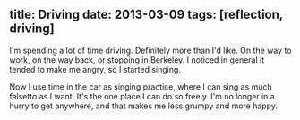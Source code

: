 title: Driving
date: 2013-03-09
tags: [reflection, driving]
---

I'm spending a lot of time driving. Definitely more than I'd like. On the way to work, on the way back, or stopping in Berkeley. I noticed in general it tended to make me angry, so I started singing.

Now I use time in the car as singing practice, where I can sing as much falsetto as I want. It's the one place I can do so freely. I'm no longer in a hurry to get anywhere, and that makes me less grumpy and more happy.
